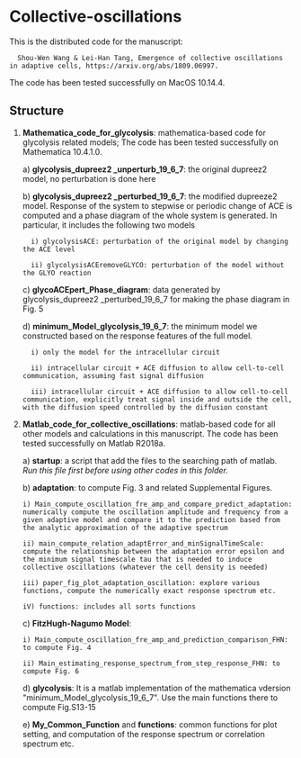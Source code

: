 # Collective-oscillations

This is the distributed code for the manuscript:  

      Shou-Wen Wang & Lei-Han Tang, Emergence of collective oscillations in adaptive cells, https://arxiv.org/abs/1809.06997.   
   
The code has been tested successfully on MacOS 10.14.4.


## Structure
1) **Mathematica_code_for_glycolysis**: mathematica-based code for glycolysis related models;  The code has been tested successfully on Mathematica 10.4.1.0.				

   a) **glycolysis_dupreez2 _unperturb_19_6_7**:  the original dupreez2 model, no perturbation is done here
   
   b) **glycolysis_dupreez2 _perturbed_19_6_7**:  the modified dupreeze2 model.  Response of the system to stepwise or periodic change of ACE is computed and a phase diagram of the whole system is generated. In particular, it includes the following two models
      
         i) glycolysisACE: perturbation of the original model by changing the ACE level
      
         ii) glycolysisACEremoveGLYCO: perturbation of the model without the GLYO reaction
      
   c) **glycoACEpert_Phase_diagram**: data generated by glycolysis_dupreez2 _perturbed_19_6_7 for making the phase diagram in Fig. 5
   
   d) **minimum_Model_glycolysis_19_6_7**: the minimum model we constructed based on the response features of the full model.  
   
         i) only the model for the intracellular circuit
      
         ii) intracellular circuit + ACE diffusion to allow cell-to-cell communication, assuming fast signal diffusion
      
         iii) intracellular circuit + ACE diffusion to allow cell-to-cell communication, explicitly treat signal inside and outside the cell, with the diffusion speed controlled by the diffusion constant
  
2) **Matlab_code_for_collective_oscillations**: matlab-based code for all other models and calculations in this manuscript. The code has been tested successfully on Matlab R2018a.			

   a) **startup**: a script that add the files to the searching path of matlab. *Run this file first before using other codes in this folder.* 

   b) **adaptation**: to compute Fig. 3 and related Supplemental Figures.
   
       i) Main_compute_oscillation_fre_amp_and_compare_predict_adaptation: numerically compute the oscillation amplitude and frequency from a given adaptive model and compare it to the prediction based from the analytic approximation of the adaptive spectrum
   
       ii) main_compute_relation_adaptError_and_minSignalTimeScale: compute the relationship between the adaptation error epsilon and the minimum signal timescale tau that is needed to induce collective oscillations (whatever the cell density is needed)
      
       iii) paper_fig_plot_adaptation_oscillation: explore various functions, compute the numerically exact response spectrum etc.
       
       iV) functions: includes all sorts functions
       
   c) **FitzHugh-Nagumo Model**:
   
       i) Main_compute_oscillation_fre_amp_and_prediction_comparison_FHN: to compute Fig. 4
       
       ii) Main_estimating_response_spectrum_from_step_response_FHN: to compute Fig. 6
   
   d) **glycolysis**: It is a matlab implementation of the mathematica vdersion "minimum_Model_glycolysis_19_6_7". Use the main functions there to compute Fig.S13-15        
   
   e) **My_Common_Function** and **functions**: common functions for plot setting, and computation of the response spectrum or correlation spectrum etc. 
     
   
